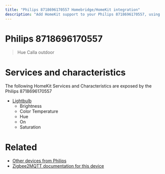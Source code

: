 ```yaml
---
title: "Philips 8718696170557 Homebridge/HomeKit integration"
description: "Add HomeKit support to your Philips 8718696170557, using Homebridge, Zigbee2MQTT and homebridge-z2m."
---
```

<!---
This file has been GENERATED using src/docgen/docgen.ts
DO NOT EDIT THIS FILE MANUALLY!
-->
# Philips 8718696170557
> Hue Calla outdoor


# Services and characteristics
The following HomeKit Services and Characteristics are exposed by
the Philips 8718696170557

* [Lightbulb](../../light.md)
  * Brightness
  * Color Temperature
  * Hue
  * On
  * Saturation


# Related
* [Other devices from Philips](../index.md#philips)
* [Zigbee2MQTT documentation for this device](https://www.zigbee2mqtt.io/devices/8718696170557.html)